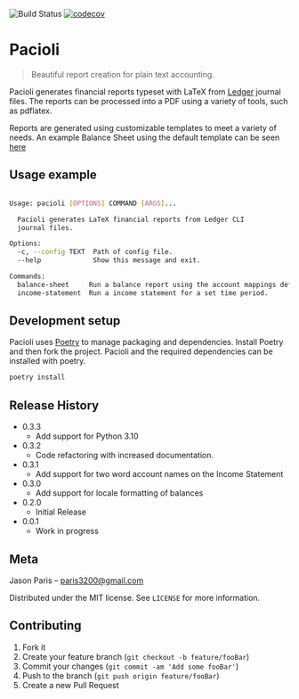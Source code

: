 ![Build Status](https://github.com/paris3200/pacioli/actions/workflows/main.yml/badge.svg) [![codecov](https://codecov.io/gh/paris3200/pacioli/branch/master/graph/badge.svg?token=8JRRTMR6QO)](https://codecov.io/gh/paris3200/pacioli)

# Pacioli
> Beautiful report creation for plain text accounting.

Pacioli generates financial reports typeset with LaTeX from
[Ledger](http://www.ledger-cli.org) journal files.  The reports can be processed into a PDF using a variety of tools, such as pdflatex.

Reports are generated using customizable templates to meet a variety of needs.  An example Balance Sheet using the default template can be seen [here](https://github.com/paris3200/pacioli/blob/master/tests/resources/sample_balance_sheet.pdf)


## Usage example
```sh

Usage: pacioli [OPTIONS] COMMAND [ARGS]...

  Pacioli generates LaTeX financial reports from Ledger CLI
  journal files.

Options:
  -c, --config TEXT  Path of config file.
  --help             Show this message and exit.

Commands:
  balance-sheet     Run a balance report using the account mappings defined...
  income-statement  Run a income statement for a set time period.
```

## Development setup

Pacioli uses [Poetry](https://python-poetry.org) to manage packaging and dependencies.  Install Poetry and then fork the project.  Pacioli and the required dependencies can be installed with poetry.

```sh
poetry install
```

## Release History

* 0.3.3
    * Add support for Python 3.10
* 0.3.2
    * Code refactoring with increased documentation.
* 0.3.1
    * Add support for two word account names on the Income Statement
* 0.3.0
    * Add support for locale formatting of balances
* 0.2.0
    * Initial Release
* 0.0.1
    * Work in progress

## Meta

Jason Paris – paris3200@gmail.com

Distributed under the MIT license. See ``LICENSE`` for more information.

## Contributing

1. Fork it
2. Create your feature branch (`git checkout -b feature/fooBar`)
3. Commit your changes (`git commit -am 'Add some fooBar'`)
4. Push to the branch (`git push origin feature/fooBar`)
5. Create a new Pull Request

<!-- Markdown link & img dfn's -->
